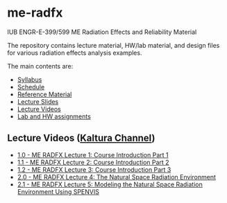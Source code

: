 # me-radfx
IUB ENGR-E-399/599 ME Radiation Effects and Reliability Material

The repository contains lecture material, HW/lab material, and design files for various radiation effects analysis examples.

The main contents are:
* [Syllabus](./Syllabus/syllabus.md#syllabus)
* [Schedule](./Schedule/schedule.md#schedule)
* [Reference Material](./Reference_Material/)
* [Lecture Slides](./Slides/)
* [Lecture Videos](#lecture-videos)
* [Lab and HW assignments](./HW/)

## Lecture Videos ([Kaltura Channel](https://iu.mediaspace.kaltura.com/channel/Microelectronics+Radiation+Effects+and+Reliability/354546882))
* [1.0 - ME RADFX Lecture 1: Course Introduction Part 1](https://iu.mediaspace.kaltura.com/media/t/1_62r6bi8z)
* [1.1 - ME RADFX Lecture 2: Course Introduction Part 2](https://iu.mediaspace.kaltura.com/media/t/1_ypdppb1t)
* [1.2 - ME RADFX Lecture 3: Course Introduction Part 3](https://iu.mediaspace.kaltura.com/media/t/1_n089qlgc)
* [2.0 - ME RADFX Lecture 4: The Natural Space Radiation Environment](https://iu.mediaspace.kaltura.com/media/t/1_6xkrbsat)
* [2.1 - ME RADFX Lecture 5: Modeling the Natural Space Radiation Environment Using SPENVIS](https://iu.mediaspace.kaltura.com/media/t/1_qhr69qxk)
